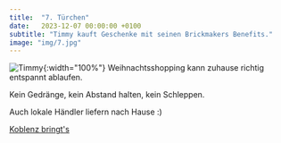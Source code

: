 ```yaml
---
title:  "7. Türchen"
date:   2023-12-07 00:00:00 +0100
subtitle: "Timmy kauft Geschenke mit seinen Brickmakers Benefits."
image: "img/7.jpg"
---
```


![Timmy](../img/7.jpg){:width="100%"}
Weihnachtsshopping kann zuhause richtig entspannt ablaufen.

Kein Gedränge, kein Abstand halten, kein Schleppen.

Auch lokale Händler liefern nach Hause :)

[Koblenz bringt's](https://koblenz-bringts.de/)
